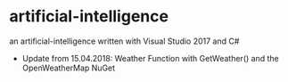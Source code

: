 # artificial-intelligence
an artificial-intelligence written with Visual Studio 2017 and C#

- Update from 15.04.2018: Weather Function with GetWeather() and the OpenWeatherMap NuGet
